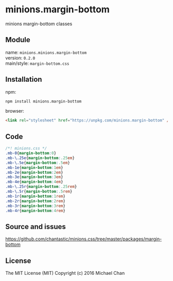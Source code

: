 # minions.margin-bottom
minions margin-bottom classes

## Module
name: `minions.minions.margin-bottom`  
version: `0.2.0`  
main/style: `margin-bottom.css`  

## Installation
npm:
```bash
npm install minions.margin-bottom
```

browser:
```html
<link rel="stylesheet" href="https://unpkg.com/minions.margin-bottom" />
```

## Code
```css
/*! minions.css */
.mb-0{margin-bottom:0}
.mb-\.25e{margin-bottom:.25em}
.mb-\.5e{margin-bottom:.5em}
.mb-1e{margin-bottom:1em}
.mb-2e{margin-bottom:2em}
.mb-3e{margin-bottom:3em}
.mb-4e{margin-bottom:4em}
.mb-\.25r{margin-bottom:.25rem}
.mb-\.5r{margin-bottom:.5rem}
.mb-1r{margin-bottom:1rem}
.mb-2r{margin-bottom:2rem}
.mb-3r{margin-bottom:3rem}
.mb-4r{margin-bottom:4rem}

```

## Source and issues

https://github.com/chantastic/minions.css/tree/master/packages/margin-bottom

## License

The MIT License (MIT)
Copyright (c) 2016 Michael Chan